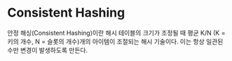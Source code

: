 # Consistent Hashing
안정 해싱(Consistent Hashing)이란 해시 테이블의 크기가 조정될 때 평균 K/N (K = 키의 개수, N = 슬롯의 개수)개의 아이템이 조절되는 해시 기술이다. 이는 항상 일관된 수만 변경이 발생하도록 만든다.